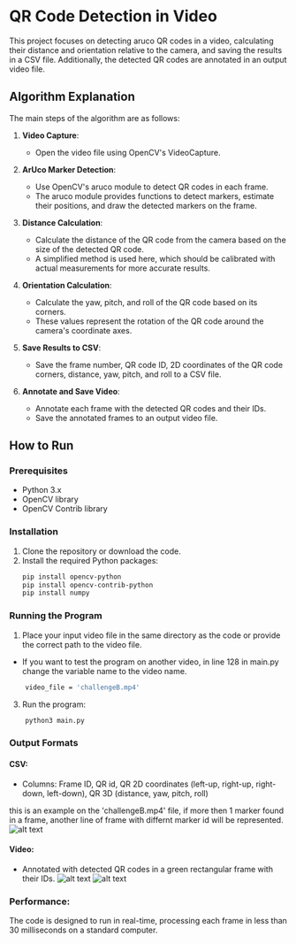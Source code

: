 # QR Code Detection in Video

This project focuses on detecting aruco QR codes in a video, calculating their distance and orientation relative to the camera, and saving the results in a CSV file. Additionally, the detected QR codes are annotated in an output video file.

## Algorithm Explanation

The main steps of the algorithm are as follows:

1. **Video Capture**:
   - Open the video file using OpenCV's VideoCapture.

2. **ArUco Marker Detection**:
   - Use OpenCV's aruco module to detect QR codes in each frame.
   - The aruco module provides functions to detect markers, estimate their positions, and draw the detected markers on the frame.

3. **Distance Calculation**:
   - Calculate the distance of the QR code from the camera based on the size of the detected QR code.
   - A simplified method is used here, which should be calibrated with actual measurements for more accurate results.

4. **Orientation Calculation**:
   - Calculate the yaw, pitch, and roll of the QR code based on its corners.
   - These values represent the rotation of the QR code around the camera's coordinate axes.

5. **Save Results to CSV**:
   - Save the frame number, QR code ID, 2D coordinates of the QR code corners, distance, yaw, pitch, and roll to a CSV file.

6. **Annotate and Save Video**:
   - Annotate each frame with the detected QR codes and their IDs.
   - Save the annotated frames to an output video file.

## How to Run

### Prerequisites

- Python 3.x
- OpenCV library
- OpenCV Contrib library

### Installation

1. Clone the repository or download the code.
2. Install the required Python packages:
   ```bash
   pip install opencv-python
   pip install opencv-contrib-python
   pip install numpy
   ```

### Running the Program
1. Place your input video file in the same directory as the code or provide the correct path to the video file.
- If you want to test the program on another video, in line 128 in main.py change the variable name to the video name.
```bash
    video_file = 'challengeB.mp4'
```
3. Run the program:
```bash
    python3 main.py
```

### Output Formats

#### CSV:
- Columns: Frame ID, QR id, QR 2D coordinates (left-up, right-up, right-down, left-down), QR 3D (distance, yaw, pitch, roll)

this is an example on the 'challengeB.mp4' file, if more then 1 marker found in a frame, another line of frame with differnt marker id will be represented.
![alt text](https://i.imgur.com/6sBRvjA.jpeg)

#### Video:
- Annotated with detected QR codes in a green rectangular frame with their IDs.
![alt text](https://i.imgur.com/1MgWvRb.jpeg)
![alt text](https://i.imgur.com/Ne8xM8T.jpeg)
### Performance:
The code is designed to run in real-time, processing each frame in less than 30 milliseconds on a standard computer.
